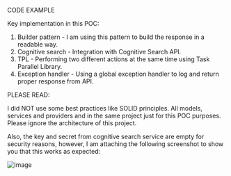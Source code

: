 CODE EXAMPLE

Key implementation in this POC:

1. Builder pattern - I am using this pattern to build the response in a readable way.
2. Cognitive search - Integration with Cognitive Search API.
3. TPL - Performing two different actions at the same time using Task Parallel Library.
4. Exception handler - Using a global exception handler to log and return proper response from API.

PLEASE READ:

I did NOT use some best practices like SOLID principles. All models, services and providers and in the same project just for this POC purposes. Please ignore the architecture of this project.

Also, the key and secret from cognitive search service are empty for security reasons, however, I am attaching the following screenshot to show you that this works as expected:

![image](https://user-images.githubusercontent.com/60451076/228695423-ae50c2c7-bc63-4fe4-af57-16e06d345c73.png)
